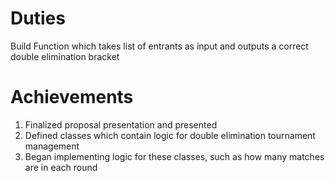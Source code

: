 # Duties
Build Function which takes list of entrants as input and outputs a correct double elimination bracket

# Achievements
1) Finalized proposal presentation and presented
2) Defined classes which contain logic for double elimination tournament management
3) Began implementing logic for these classes, such as how many matches are in each round